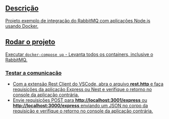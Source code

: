 <p align="center">
  <a href="http://nestjs.com/" target="blank">
</p>

## Descrição

Projeto exemplo de integração do RabbitMQ com aplicações Node.js usando Docker.

## Rodar o projeto

Executar ```docker-compose up``` - Levanta todos os containers, inclusive o RabbitMQ.

### Testar a comunicação

* Com a extensão Rest Client do VSCode, abra o arquivo **rest.http** e faça requisições da aplicação Express ou Nest e verifique o retorno no console da aplicação contrária.
* Envie requisições POST para **http://localhost:3001/express** ou **http://localhost:3000/express** enviando um JSON no corpo da requisição e verifique o retorno no console da aplicação contrária.

